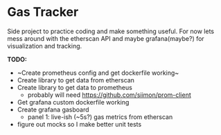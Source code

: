 # Gas Tracker

Side project to practice coding and make something useful. For now lets mess around with the etherscan API and maybe grafana(maybe?) for visualization and tracking.

**TODO:**

- ~Create prometheus config and get dockerfile working~
- Create library to get data from etherscan
- Create library to get data to prometheus
  - probably will need https://github.com/siimon/prom-client
- Get grafana custom dockerfile working
- Create grafana gasboard
  - panel 1: live-ish (~5s?) gas metrics from etherscan
- figure out mocks so I make better unit tests
